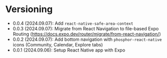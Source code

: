 # Versioning

- 0.0.4 (2024.09.07): Add `react-native-safe-area-context`
- 0.0.3 (2024.09.07): Migrate from React Navigation to file-based Expo Routing (https://docs.expo.dev/router/migrate/from-react-navigation/)
- 0.0.2 (2024.09.07): Add bottom navigation with `phosphor-react-native` icons (Community, Calendar, Explore tabs)
- 0.0.1 (2024.09.06): Setup React Native app with Expo
